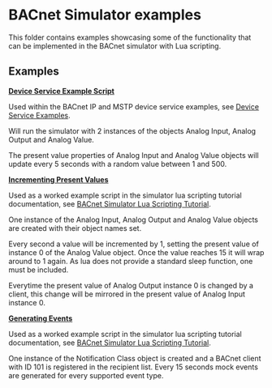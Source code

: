 # BACnet Simulator examples

This folder contains examples showcasing some of the functionality that can be implemented in the BACnet simulator with Lua scripting.

## Examples

[**Device Service Example Script**](device-service-example.lua) 

Used within the BACnet IP and MSTP device service examples, see [Device Service Examples](https://github.com/IOTechSystems/xrt-examples/tree/v1.2-branch/DeviceServices).

Will run the simulator with 2 instances of the objects Analog Input, Analog Output and Analog Value.

The present value properties of Analog Input and Analog Value objects will update every 5 seconds with a random value
between 1 and 500.

[**Incrementing Present Values**](tutorial-present-values.lua) 

Used as a worked example script in the simulator lua scripting tutorial documentation, see [BACnet Simulator Lua Scripting Tutorial](https://www.link.to.bacnet-lua-scripting-tutorial.docs).

One instance of the Analog Input, Analog Output and Analog Value objects are created with their object names set.

Every second a value will be incremented by 1, setting the present value of instance 0 of the Analog Value object. Once the value reaches 15 it will wrap
around to 1 again. As lua does not provide a standard sleep function, one must be included.

Everytime the present value of Analog Output instance 0 is changed by a client, this change will be mirrored in the present value of Analog Input instance 0.

[**Generating Events**](tutorial-generate-events.lua)

Used as a worked example script in the simulator lua scripting tutorial documentation, see [BACnet Simulator Lua Scripting Tutorial](https://www.link.to.bacnet-lua-scripting-tutorial.docs).

One instance of the Notification Class object is created and a BACnet client with ID 101 is registered in the recipient list.
Every 15 seconds mock events are generated for every supported event type.
